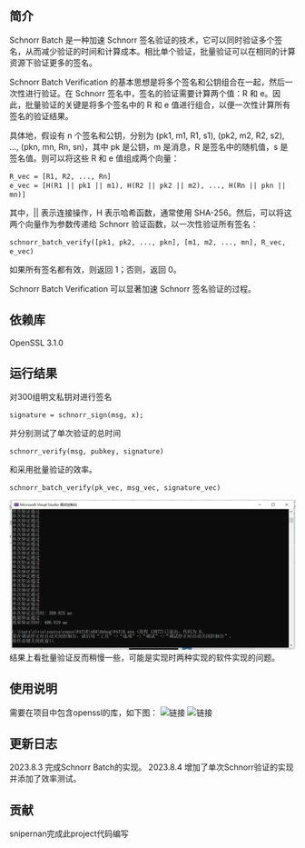 
## 简介

Schnorr Batch  是一种加速 Schnorr 签名验证的技术，它可以同时验证多个签名，从而减少验证的时间和计算成本。相比单个验证，批量验证可以在相同的计算资源下验证更多的签名。

Schnorr Batch Verification 的基本思想是将多个签名和公钥组合在一起，然后一次性进行验证。在 Schnorr 签名中，签名的验证需要计算两个值：R 和 e。因此，批量验证的关键是将多个签名中的 R 和 e 值进行组合，以便一次性计算所有签名的验证结果。

具体地，假设有 n 个签名和公钥，分别为 (pk1, m1, R1, s1), (pk2, m2, R2, s2), ..., (pkn, mn, Rn, sn)，其中 pk 是公钥，m 是消息，R 是签名中的随机值，s 是签名值。则可以将这些 R 和 e 值组成两个向量：

```
R_vec = [R1, R2, ..., Rn]
e_vec = [H(R1 || pk1 || m1), H(R2 || pk2 || m2), ..., H(Rn || pkn || mn)]
```

其中，|| 表示连接操作，H 表示哈希函数，通常使用 SHA-256。然后，可以将这两个向量作为参数传递给 Schnorr 验证函数，以一次性验证所有签名：

```
schnorr_batch_verify([pk1, pk2, ..., pkn], [m1, m2, ..., mn], R_vec, e_vec)
```

如果所有签名都有效，则返回 1；否则，返回 0。

Schnorr Batch Verification 可以显著加速 Schnorr 签名验证的过程。
## 依赖库
OpenSSL 3.1.0

## 运行结果
对300组明文私钥对进行签名

    signature = schnorr_sign(msg, x);

并分别测试了单次验证的总时间

    schnorr_verify(msg, pubkey, signature)

和采用批量验证的效率。

    schnorr_batch_verify(pk_vec, msg_vec, signature_vec)

![运行结果](https://github.com/snipernan/SDU23-CryptoRepo/blob/main/Project21%20Schnorr%20Bacth/figure/aaced5eb909d314a91b8620bf2d7b4e.png)
结果上看批量验证反而稍慢一些，可能是实现时两种实现的软件实现的问题。

## 使用说明
需要在项目中包含openssl的库，如下图：
![链接](https://github.com/snipernan/SDU23-CryptoRepo/blob/main/Project1%20implement%20the%20na%C3%AFve%20birthday%20attack%20of%20reduced%20SM3/figure/1.png)
![链接](https://github.com/snipernan/SDU23-CryptoRepo/blob/main/Project1%20implement%20the%20na%C3%AFve%20birthday%20attack%20of%20reduced%20SM3/figure/2.png)

## 更新日志
2023.8.3 完成Schnorr Batch的实现。
2023.8.4 增加了单次Schnorr验证的实现并添加了效率测试。

## 贡献
snipernan完成此project代码编写

